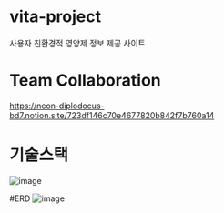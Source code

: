 # vita-project
사용자 친환경적 영양제 정보 제공 사이트


# Team Collaboration
https://neon-diplodocus-bd7.notion.site/723df146c70e4677820b842f7b760a14

# 기술스택
![image](https://github.com/VitaVitaWeb/vita-project/assets/107871734/a1f1941b-a16b-4062-a594-69a3f8ddf8dc)




#ERD
![image](https://github.com/VitaVitaWeb/vita-project/assets/107871734/2361a7c7-4c79-44a2-9d3c-9857b7216897)

